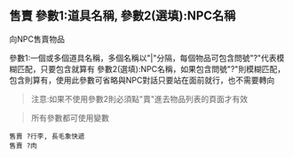## 售賣 參數1:道具名稱, 參數2(選填):NPC名稱
向NPC售賣物品

參數1:一個或多個道具名稱，多個名稱以"\|"分隔，每個物品可包含問號"?"代表模糊匹配，只要包含就算有
參數2(選填):NPC名稱，如果包含問號"?"則模糊匹配，包含則算有，使用此參數可省略與NPC對話只要站在面前就行，也不需要轉向


> 注意:如果不使用參數2則必須點"賣"進去物品列表的頁面才有效

> 所有參數都可使用變數

```
售賣 ?行李, 長毛象快遞
售賣 ?肉

```